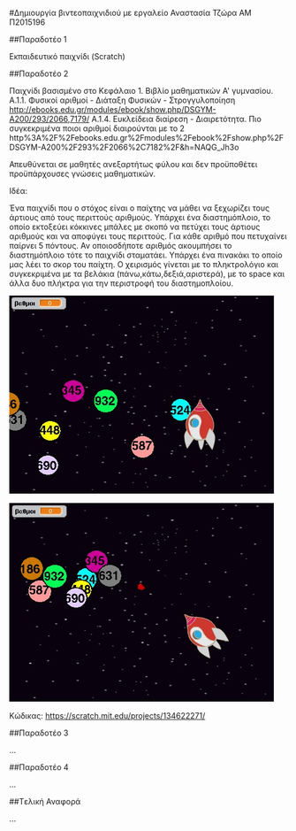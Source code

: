 #Δημιουργία βιντεοπαιχνιδιού με εργαλείο
Αναστασία Τζώρα
ΑΜ Π2015196

##Παραδοτέο 1

Εκπαιδευτικό παιχνίδι (Scratch)

##Παραδοτέο 2

Παιχνίδι βασισμένο στο Κεφάλαιο 1. Βιβλίο μαθηματικών Α' γυμνασίου.
 Α.1.1. Φυσικοί αριθμοί - Διάταξη Φυσικών - Στρογγυλοποίηση
http://ebooks.edu.gr/modules/ebook/show.php/DSGYM-A200/293/2066,7179/
 Α.1.4. Ευκλείδεια διαίρεση - Διαιρετότητα. Πιο συγκεκριμένα ποιοι αριθμοί διαιρούνται με το 2
http%3A%2F%2Febooks.edu.gr%2Fmodules%2Febook%2Fshow.php%2FDSGYM-A200%2F293%2F2066%2C7182%2F&h=NAQG_Jh3o

Απευθύνεται σε μαθητές ανεξαρτήτως φύλου και δεν προϋποθέτει προϋπάρχουσες γνώσεις μαθηματικών. 


Ιδέα:

Ένα παιχνίδι που ο στόχος είναι ο παίχτης να μάθει να ξεχωρίζει τους άρτιους από τους περιττούς αριθμούς. Υπάρχει ένα διαστημόπλοιο,
 το οποίο εκτοξεύει κόκκινες μπάλες με σκοπό να πετύχει τους άρτιους αριθμούς και να αποφύγει τους περιττούς. Για κάθε αριθμό που 
 πετυχαίνει παίρνει 5 πόντους. Αν οποιοσδήποτε αριθμός ακουμπήσει το διαστημόπλοιο τότε το παιχνίδι σταματάει. Υπάρχει ένα πινακάκι 
 το οποίο μας λέει το σκορ του παίχτη. Ο χειρισμός γίνεται με το πληκτρολόγιο και συγκεκριμένα με τα βελάκια (πάνω,κάτω,δεξιά,αριστερά),
 με το space και άλλα δυο πλήκτρα για την περιστροφή του διαστημοπλοίου.
 
 ![ScreenShot](space.jpg)
 
 ![ScreenShot](space2.jpg)
 
 Κώδικας: https://scratch.mit.edu/projects/134622271/
 
##Παραδοτέο 3

...

##Παραδοτέο 4

...

##Tελική Αναφορά

...
